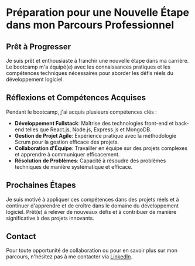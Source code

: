 # Préparation pour une Nouvelle Étape dans mon Parcours Professionnel

## Prêt à Progresser
Je suis prêt et enthousiaste à franchir une nouvelle étape dans ma carrière. Le bootcamp m'a équipé(e) avec les connaissances pratiques et les compétences techniques nécessaires pour aborder les défis réels du développement logiciel.

## Réflexions et Compétences Acquises
Pendant le bootcamp, j'ai acquis plusieurs compétences clés :

- **Développement Fullstack**: Maîtrise des technologies front-end et back-end telles que React.js, Node.js, Express.js et MongoDB.
- **Gestion de Projet Agile**: Expérience pratique avec la méthodologie Scrum pour la gestion efficace des projets.
- **Collaboration d'Équipe**: Travailler en équipe sur des projets complexes et apprendre à communiquer efficacement.
- **Résolution de Problèmes**: Capacité à résoudre des problèmes techniques de manière systématique et efficace.

## Prochaines Étapes
Je suis motivé à appliquer ces compétences dans des projets réels et à continuer d'apprendre et de croître dans le domaine du développement logiciel. Prêt(e) à relever de nouveaux défis et à contribuer de manière significative à des projets innovants.

## Contact
Pour toute opportunité de collaboration ou pour en savoir plus sur mon parcours, n'hésitez pas à me contacter via [LinkedIn](https://www.linkedin.com/in/mbaye-diao/).

